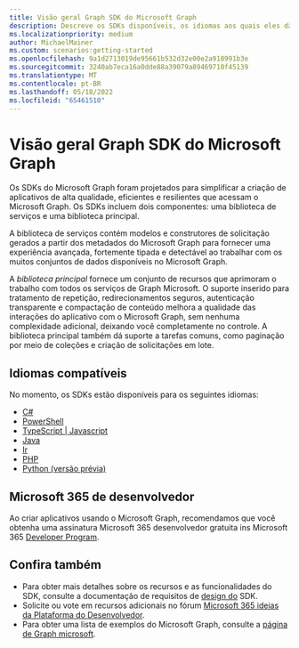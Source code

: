 ```yaml
---
title: Visão geral Graph SDK do Microsoft Graph
description: Descreve os SDKs disponíveis, os idiomas aos quais eles dão suporte e o valor que eles fornecem aos desenvolvedores.
ms.localizationpriority: medium
author: MichaelMainer
ms.custom: scenarios:getting-started
ms.openlocfilehash: 9a1d2713019de95661b532d32e00e2a918991b3e
ms.sourcegitcommit: 3240ab7eca16a0dde88a39079a89469710f45139
ms.translationtype: MT
ms.contentlocale: pt-BR
ms.lasthandoff: 05/18/2022
ms.locfileid: "65461510"
---
```

# <a name="microsoft-graph-sdk-overview"></a>Visão geral Graph SDK do Microsoft Graph

Os SDKs do Microsoft Graph foram projetados para simplificar a criação de aplicativos de alta qualidade, eficientes e resilientes que acessam o Microsoft Graph. Os SDKs incluem dois componentes: uma biblioteca de serviços e uma biblioteca principal.

A  biblioteca de serviços contém modelos e construtores de solicitação gerados a partir dos metadados do Microsoft Graph para fornecer uma experiência avançada, fortemente tipada e detectável ao trabalhar com os muitos conjuntos de dados disponíveis no Microsoft Graph.

A *biblioteca principal* fornece um conjunto de recursos que aprimoram o trabalho com todos os serviços de Graph Microsoft. O suporte inserido para tratamento de repetição, redirecionamentos seguros, autenticação transparente e compactação de conteúdo melhora a qualidade das interações do aplicativo com o Microsoft Graph, sem nenhuma complexidade adicional, deixando você completamente no controle. A biblioteca principal também dá suporte a tarefas comuns, como paginação por meio de coleções e criação de solicitações em lote.

## <a name="supported-languages"></a>Idiomas compatíveis

No momento, os SDKs estão disponíveis para os seguintes idiomas:

- [C#](https://github.com/microsoftgraph/msgraph-sdk-dotnet)
- [PowerShell](https://github.com/microsoftgraph/msgraph-sdk-powershell)
- [TypeScript | Javascript](https://github.com/microsoftgraph/msgraph-sdk-javascript)
- [Java](https://github.com/microsoftgraph/msgraph-sdk-java)
- [Ir](https://github.com/microsoftgraph/msgraph-sdk-go)
- [PHP](https://github.com/microsoftgraph/msgraph-sdk-php)
- [Python (versão prévia)](https://github.com/microsoftgraph/msgraph-sdk-python-core)

## <a name="microsoft-365-developer-subscription"></a>Microsoft 365 de desenvolvedor

Ao criar aplicativos usando o Microsoft Graph, recomendamos que você obtenha uma assinatura Microsoft 365 desenvolvedor gratuita ins Microsoft 365 [Developer Program](https://developer.microsoft.com/microsoft-365/dev-program).

## <a name="see-also"></a>Confira também

* Para obter mais detalhes sobre os recursos e as funcionalidades do SDK, consulte a documentação de requisitos de [design do](https://github.com/microsoftgraph/msgraph-sdk-design) SDK.
* Solicite ou vote em recursos adicionais no fórum [Microsoft 365 ideias da Plataforma do Desenvolvedor](https://techcommunity.microsoft.com/t5/microsoft-365-developer-platform/idb-p/Microsoft365DeveloperPlatform/label-name/Microsoft%20Graph). 
* Para obter uma lista de exemplos do Microsoft Graph, consulte a [página de Graph microsoft](https://developer.microsoft.com/en-us/graph/gallery/?filterBy=Samples).
